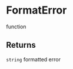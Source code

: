 # FormatError

<span class="badge badge-secondary">function</span>

## Returns
`string` formatted error